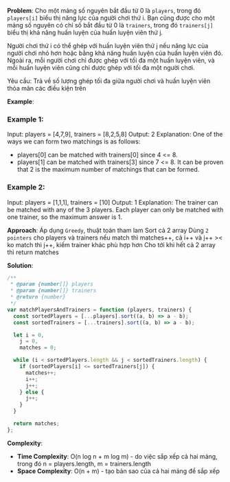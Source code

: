 **Problem**:
Cho một mảng số nguyên bắt đầu từ 0 là `players`, trong đó `players[i]` biểu thị năng lực của người chơi thứ i. Bạn cũng được cho một mảng số nguyên có chỉ số bắt đầu từ 0 là `trainers`, trong đó `trainers[j]` biểu thị khả năng huấn luyện của huấn luyện viên thứ j.

Người chơi thứ i có thể ghép với huấn luyện viên thứ j nếu năng lực của người chơi nhỏ hơn hoặc bằng khả năng huấn luyện của huấn luyện viên đó. Ngoài ra, mỗi người chơi chỉ được ghép với tối đa một huấn luyện viên, và mỗi huấn luyện viên cũng chỉ được ghép với tối đa một người chơi.

Yêu cầu: Trả về số lượng ghép tối đa giữa người chơi và huấn luyện viên thỏa mãn các điều kiện trên

**Example**:

### Example 1:

Input: players = [4,7,9], trainers = [8,2,5,8]
Output: 2
Explanation:
One of the ways we can form two matchings is as follows:

- players[0] can be matched with trainers[0] since 4 <= 8.
- players[1] can be matched with trainers[3] since 7 <= 8.
  It can be proven that 2 is the maximum number of matchings that can be formed.

### Example 2:

Input: players = [1,1,1], trainers = [10]
Output: 1
Explanation:
The trainer can be matched with any of the 3 players.
Each player can only be matched with one trainer, so the maximum answer is 1.

**Approach**:
Áp dụng `Greedy`, thuật toán tham lam
Sort cả 2 array
Dùng `2 pointers` cho players và trainers
nếu match thì matches++, cả i++ và j++ >< ko match thì j++, kiếm trainer khác phù hợp hơn
Cho tới khi hết cả 2 array thì return matches

**Solution**:

```js
/**
 * @param {number[]} players
 * @param {number[]} trainers
 * @return {number}
 */
var matchPlayersAndTrainers = function (players, trainers) {
  const sortedPlayers = [...players].sort((a, b) => a - b);
  const sortedTrainers = [...trainers].sort((a, b) => a - b);

  let i = 0,
    j = 0,
    matches = 0;

  while (i < sortedPlayers.length && j < sortedTrainers.length) {
    if (sortedPlayers[i] <= sortedTrainers[j]) {
      matches++;
      i++;
      j++;
    } else {
      j++;
    }
  }

  return matches;
};
```

**Complexity**:

- **Time Complexity**: O(n log n + m log m) - do việc sắp xếp cả hai mảng, trong đó n = players.length, m = trainers.length
- **Space Complexity**: O(n + m) - tạo bản sao của cả hai mảng để sắp xếp
